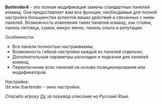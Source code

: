 **Bartender4** -  это полная модификация замены стандартных панелей команд. Она предоставляет вам все функции, необходимые для полной настройки большинства аспектов ваших действий и связанных с ними панелей. Возможность изменения таких панелей команд, как стойки, панель питомца, сумки, микро-меню, панель опыта и репутации. 

Особенности:
- Все панели полностью настраиваемы;
- Возможность гибкой настройки каждой из панелей отдельно;
- Дополнительные параметры раскладки и подкачки для панелей команд;
- Переключение всех панелей на основе позиционирования или модификаторов.

Настройка:\
/bt или /bartender - окно настройки.

*Спасибо игроку [Os](https://forum.sirus.su/members/17os86.175882/) за перевод описания на Русский Язык.*